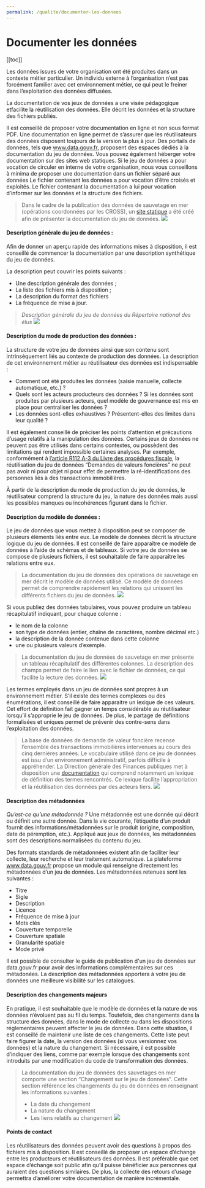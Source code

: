 ```yaml
---
permalink: /qualite/documenter-les-donnees
---
```



# Documenter les données

[[toc]]

Les données issues de votre organisation ont été produites dans un contexte métier particulier. Un individu externe à l’organisation n’est pas forcément familier avec cet environnement métier, ce qui peut le freiner dans l’exploitation des données diffusées.

La documentation de vos jeux de données a une visée pédagogique etfacilite la réutilisation des données. Elle décrit les données et la structure des fichiers publiés.

Il est conseillé de proposer votre documentation en ligne et non sous format PDF. Une documentation en ligne permet de s’assurer que les réutilisateurs des données disposent toujours de la version la plus à jour. Des portails de données, tels que www.data.gouv.fr, proposent des espaces dédiés à la documentation du jeu de données. Vous pouvez également héberger votre documentation sur des sites web statiques. Si le jeu de données a pour vocation de circuler en interne de votre organisation, nous vous conseillons à minima de proposer une documentation dans un fichier séparé aux données  Le fichier contenant les données a pour vocation d’être croisés et exploités. Le fichier contenant la documentation a lui pour vocation d’informer sur les données et la structure des fichiers.

>Dans le cadre de la publication des données de sauvetage en mer (opérations coordonnées par les CROSS), un [site statique](https://mtes-mct.github.io/secmar-documentation/) a été créé afin de présenter la documentation du jeu de données.
> ![](./images/doc_secmar.png)

#### Description générale du jeu de données :

Afin de donner un aperçu rapide des informations mises à disposition, il est conseillé de commencer la documentation par une description synthétique du jeu de données.

La description peut couvrir les points suivants :
* Une description générale des données ;
* La liste des fichiers mis à disposition ;
* La description du format des fichiers
* La fréquence de mise à jour.

> *Description générale du jeu de données du Répertoire national des élus*
> ![](./images/description_rne.png)

#### Description du mode de production des données :

La structure de votre jeu de données ainsi que son contenu sont intrinsèquement liés au contexte de production des données. La description de cet environnement métier au réutilisateur des données est indispensable :
* Comment ont été produites les données (saisie manuelle, collecte automatique, etc.) ?
* Quels sont les acteurs producteurs des données ? Si les données sont produites par plusieurs acteurs, quel modèle de gouvernance est mis en place pour centraliser les données ?
* Les données sont-elles exhaustives ? Présentent-elles des limites dans leur qualité ?

Il est également conseillé de préciser les points d’attention et précautions d’usage relatifs à la manipulation des données. Certains jeux de données ne peuvent pas être utilisés dans certains contextes, ou possèdent des limitations qui rendent impossible certaines analyses. Par exemple, conformément à  [l’article R112 A-3 du Livre des procédures fiscale](https://www.legifrance.gouv.fr/affichCodeArticle.do?idArticle=LEGIARTI000038001715&cidTexte=LEGITEXT000006069583&dateTexte=20181231), la réutilisation du jeu de données “Demandes de valeurs foncières” ne peut pas avoir ni pour objet ni pour effet de permettre la  ré-identifications des personnes liés à des transactions immobilières.

À partir de la description du mode de production du jeu de données, le réutilisateur comprend la structure du jeu, la nature des données mais aussi les possibles manques ou incohérences figurant dans le fichier.

#### Description du modèle de données :
Le jeu de données que vous mettez à disposition peut se composer de plusieurs éléments liés entre eux. Le modèle de données décrit la structure logique du jeu de données.
Il est conseillé de faire apparaître ce modèle de données à l’aide de schémas et de tableaux. Si votre jeu de données se compose de plusieurs fichiers, il est souhaitable de faire apparaître les relations entre eux.

> La documentation du jeu de données des opérations de sauvetage en mer décrit le modèle de données utilisé. Ce modèle de données permet de comprendre rapidement les relations qui unissent les différents fichiers du jeu de données.
> ![](./images/schema_secmar.png)

Si vous publiez des données tabulaires, vous pouvez produire un tableau récapitulatif indiquant, pour chaque colonne :
* le nom de la colonne
* son type de données (entier, chaîne de caractères, nombre décimal etc.)
* la description de la donnée contenue dans cette colonne
* une ou plusieurs valeurs d’exemple.

> La documentation du jeu de données de sauvetage en mer présente un tableau récapitulatif des différentes colonnes. La description des champs permet de faire le lien avec le fichier de données, ce qui facilite la lecture des données.
> ![](./images/table_secmar.png)

Les termes employés dans un jeu de données sont propres à un environnement métier. S’il existe des termes complexes ou des énumérations, il est conseillé de faire apparaitre un lexique de ces valeurs.
Cet effort de définition fait gagner un temps considérable au réutilisateur lorsqu’il s’approprie le jeu de données. De plus, le partage de définitions formalisées et uniques permet de prévenir des contre-sens dans l’exploitation des données.

> La base de données de demande de valeur foncière recense l’ensemble des transactions immobilières intervenues au cours des cinq dernières années. Le vocabulaire utilisé dans ce jeu de données est issu d’un environnement administratif, parfois difficile à appréhender. La Direction générale des Finances publiques met à disposition une [documentation](https://static.data.gouv.fr/resources/demande-de-valeurs-foncieres/20190419-091745/notice-descriptive-du-fichier-dvf.pdf)  qui comprend notamment un lexique de définition des termes rencontrés. Ce lexique facilite l’appropriation et la réutilisation des données par des acteurs tiers.
> ![](./images/lexique_dvf.png)

#### Description des métadonnées

*Qu’est-ce qu’une métadonnée ?*
Une métadonnée est une donnée qui décrit ou définit une autre donnée. Dans la vie courante, l’étiquette d’un produit fournit des informations/métadonnées sur le produit (origine, composition, date de péremption, etc.). Appliqué aux jeux de données, les métadonnées sont des descriptions normalisées du contenu du jeu.

Des formats standards de métadonnées existent afin de faciliter leur collecte, leur recherche et leur traitement automatique. La plateforme www.data.gouv.fr propose un module qui renseigne directement les métadonnées d’un jeu de données. Les métadonnées retenues sont les suivantes :
* Titre
* Sigle
* Description
* Licence
* Fréquence de mise à jour
* Mots clés
* Couverture temporelle
* Couverture spatiale
* Granularité spatiale
* Mode privé

Il est possible de consulter le guide de publication d'un jeu de données sur data.gouv.fr pour avoir des informations complémentaires sur ces métadonées. La description des métadonnées apportera à votre jeu de données une meilleure visibilité sur les catalogues.

#### Description des changements majeurs

En pratique, il est souhaitable que le modèle de données et la nature de vos données n’évoluent pas au fil du temps. Toutefois, des changements dans la structure des données, dans le mode de collecte ou dans les dispositions réglementaires peuvent affecter le jeu de données. Dans cette situation, il est conseillé de maintenir une liste de ces changements. Cette liste peut faire figurer la date, la version des données (si vous versionnez vos données) et la nature du changement. Si nécessaire, il est possible d’indiquer des liens, comme par exemple lorsque des changements sont introduits par une modification du code de transformation des données.

> La documentation du jeu de données des sauvetages en mer comporte une section “Changement sur le jeu de données”. Cette section référence les changements du jeu de données en renseignant les informations suivantes :
>* La date du changement
>* La nature du changement
>* Les liens relatifs au changement
> ![](./images/maj_secmar.png)

#### Points de contact
Les réutilisateurs des données peuvent avoir des questions à propos des fichiers mis à disposition. Il est conseillé de proposer un espace d’échange entre les producteurs et réutilisateurs des données. Il est préférable que cet espace d’échange soit public afin qu’il puisse bénéficier aux personnes qui auraient des questions similaires. De plus, la collecte des retours d’usage permettra d’améliorer votre documentation de manière incrémentale.
